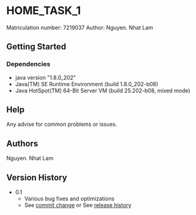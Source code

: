 # HOME_TASK_1

Matriculation number: 7219037
Author: Nguyen. Nhat Lam

## Getting Started

### Dependencies

* java version "1.8.0_202"
* Java(TM) SE Runtime Environment (build 1.8.0_202-b08)
* Java HotSpot(TM) 64-Bit Server VM (build 25.202-b08, mixed mode)
 

## Help

Any advise for common problems or issues.

## Authors

Nguyen. Nhat Lam


## Version History

* 0.1
    * Various bug fixes and optimizations
    * See [commit change]() or See [release history]()
